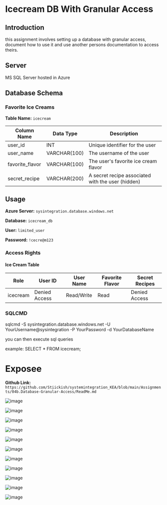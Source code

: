 # Icecream DB With Granular Access

## Introduction

this assignment involves setting up a database with granular access, document how to use it and use another persons documentation to access theirs.

## Server

MS SQL Server hosted in Azure

## Database Schema

### Favorite Ice Creams

**Table Name:** `icecream`

| Column Name     | Data Type    | Description                                      |
| --------------- | ------------ | ------------------------------------------------ |
| user_id         | INT       | Unique identifier for the user                   |
| user_name       | VARCHAR(100) | The username of the user                         |
| favorite_flavor | VARCHAR(100) | The user's favorite ice cream flavor             |
| secret_recipe   | VARCHAR(200) | A secret recipe associated with the user (hidden)|

## Usage

**Azure Server:** `sysintegration.database.windows.net`

**Database:** `icecream_db`

**User:** `limited_user`

**Password:** `!cecre@m123`

### Access Rights

#### Ice Cream Table

| Role     | User ID | User Name | Favorite Flavor | Secret Recipes |
| --------| ------------------- | ------------------- | ---------------------- | -------------- |
| icecream | Denied Access        | Read/Write          | Read                   | Denied Access  |

### SQLCMD

sqlcmd -S sysintegration.database.windows.net -U YourUsername@sysintegration -P YourPassword -d YourDatabaseName

you can then execute sql queries

example:
SELECT \* FROM icecream;

# Exposee

**Github Link:** `https://github.com/Stiickish/systemintegration_KEA/blob/main/Assignments/04b.Database-Granular-Access/ReadMe.md`

![image](https://github.com/coerth/systemintegration_KEA/assets/59032722/cbe8f9eb-6d3c-4a2b-85ca-33ec2073ce40)

![image](https://github.com/coerth/systemintegration_KEA/assets/59032722/c881dba1-b39a-4125-871f-d239c6bbe70e)

![image](https://github.com/coerth/systemintegration_KEA/assets/59032722/1b9e4cd5-60e9-435e-b4e6-9235a06a141d)

![image](https://github.com/coerth/systemintegration_KEA/assets/59032722/18ebbde6-7c36-45bf-ba50-ccccc198a853)

![image](https://github.com/coerth/systemintegration_KEA/assets/59032722/4ac5fd97-ab54-49e2-97d5-3514f9b99c08)

![image](https://github.com/coerth/systemintegration_KEA/assets/59032722/96f09dde-9851-4c2a-8ee6-451678533c42)

![image](https://github.com/coerth/systemintegration_KEA/assets/59032722/76f43c4d-dc5a-4132-9378-48a2cf64ac21)

![image](https://github.com/coerth/systemintegration_KEA/assets/59032722/292925b0-ce75-41b0-a1e7-fe70446a55ad)

![image](https://github.com/coerth/systemintegration_KEA/assets/59032722/57d13d98-1e93-4141-a91a-358677702685)

![image](https://github.com/coerth/systemintegration_KEA/assets/59032722/16510316-185e-4b01-a76e-ecd49af6a415)

![image](https://github.com/coerth/systemintegration_KEA/assets/59032722/955a436c-93ff-4965-83d7-c9ea7ab78a78)











